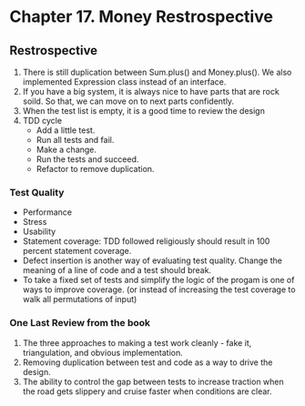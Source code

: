 # Chapter 17. Money Restrospective

## Restrospective
1. There is still duplication between Sum.plus() and Money.plus(). We also implemented Expression class instead of an interface.
2. If you have a big system, it is always nice to have parts that are rock soild. So that, we can move on to next parts confidently.
3. When the test list is empty, it is a good time to review the design
4. TDD cycle
    - Add a little test.
    - Run all tests and fail.
    - Make a change.
    - Run the tests and succeed. 
    - Refactor to remove duplication.

### Test Quality
- Performance
- Stress
- Usability
- Statement coverage: TDD followed religiously should result in 100 percent statement coverage.
- Defect insertion is another way of evaluating test quality. Change the meaning of a line of code and a test should break.
- To take a fixed set of tests and simplify the logic of the progam is one of ways to improve coverage. (or instead of increasing the test coverage to walk all permutations of input)

### One Last Review from the book
1. The three approaches to making a test work cleanly - fake it, triangulation, and obvious implementation.
2. Removing duplication between test and code as a way to drive the design.
3. The ability to control the gap between tests to increase traction when the road gets slippery and cruise faster when conditions are clear.